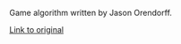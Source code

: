 Game algorithm written by Jason Orendorff.

[Link to original](https://github.com/jorendorff/game-playing/blob/master/ai.js)
